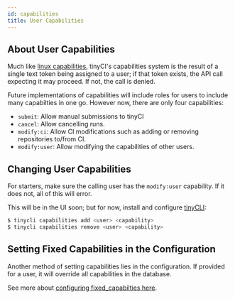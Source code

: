 ```yaml
---
id: capabilities
title: User Capabilities
---
```


## About User Capabilities

Much like [linux capabilities](http://man7.org/linux/man-pages/man7/capabilities.7.html),
tinyCI's capabilities system is the result of a single text token being
assigned to a user; if that token exists, the API call expecting it may
proceed. If not, the call is denied.

Future implementations of capabilities will include roles for users to include
many capabilties in one go. However now, there are only four capabilities:

- `submit`: Allow manual submissions to tinyCI
- `cancel`: Allow cancelling runs.
- `modify:ci`: Allow CI modifications such as adding or removing repositories to/from CI.
- `modify:user`: Allow modifying the capabilities of other users.

## Changing User Capabilities

For starters, make sure the calling user has the `modify:user` capability. If
it does not, all of this will error.

This will be in the UI soon; but for now, install and configure
[tinyCLI](clients#tinycli):

```bash
$ tinycli capabilities add <user> <capability>
$ tinycli capabilities remove <user> <capability>
```

## Setting Fixed Capabilities in the Configuration

Another method of setting capabilities lies in the configuration. If provided
for a user, it will override all capabilities in the database.

See more about [configuring fixed_capabilties here](auth_config#fixed_capabilities).

